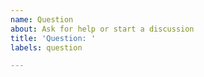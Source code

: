```yaml
---
name: Question
about: Ask for help or start a discussion
title: 'Question: '
labels: question

---
```


<!--
1. Make sure your question hasn't been asked before.
2. Please only ask questions that are relevant to this specific project.
3. Don't give away secrets, your issue will be public.
-->
